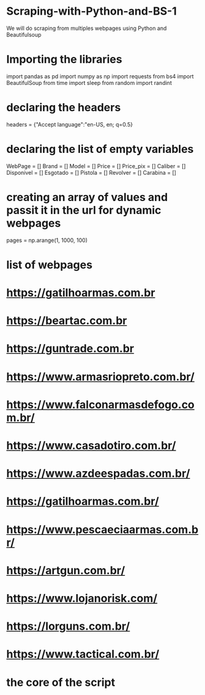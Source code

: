 # Scraping-with-Python-and-BS-1
We will do scraping from multiples webpages using Python and Beautifulsoup
# Importing the libraries
import pandas as pd
import numpy as np
import requests
from bs4 import BeautifulSoup
from time import sleep
from random import randint

# declaring the headers
headers = {"Accept language":"en-US, en; q=0.5}

# declaring the list of empty variables
WebPage = []
Brand = []
Model = []
Price = []
Price_pix = []
Caliber = []
Disponivel = []
Esgotado = []
Pistola = []
Revolver = []
Carabina = []

# creating an array of values and passit it in the url for dynamic webpages
pages = np.arange(1, 1000, 100)

# list of webpages
# https://gatilhoarmas.com.br
# https://beartac.com.br
# https://guntrade.com.br
# https://www.armasriopreto.com.br/
# https://www.falconarmasdefogo.com.br/
# https://www.casadotiro.com.br/
# https://www.azdeespadas.com.br/
# https://gatilhoarmas.com.br/
# https://www.pescaeciaarmas.com.br/
# https://artgun.com.br/
# https://www.lojanorisk.com/
# https://lorguns.com.br/
# https://www.tactical.com.br/

# the core of the script
